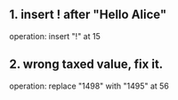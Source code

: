 ## 1. insert ! after "Hello Alice"

operation: insert "!" at 15

## 2. wrong taxed value, fix it.

operation: replace "1498" with "1495" at 56